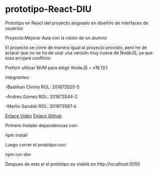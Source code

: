 # prototipo-React-DIU
Prototipo en React del proyecto asignado en diseñño de interfaces de usuarios

Proyecto:Mejorar Aula con la visión de un alumno

El proyecto se corre de manera igual al proyecto provisto, pero he de aclarar que no se ha de usar una versión muy nueva de NodeJS, ya que esta arrojará conflicto.

Preferir utilizar NVM para elegir NodeJS = v16.13.1

Integrantes:

-Bastihan Chrino ROL: 201873520-5

-Andres Gomez ROL: 201873544-2

-Martin Sarubbi ROL: 201973587-k

[Enlace Video](https://drive.google.com/drive/folders/1GgDtsHniK3r6-4xqDfMd5vTh8I-TY4yO?usp=share_link)
[Enlace Github](https://github.com/Seiraku/prototipo-React-DIU/tree/main)

Primero Instalar dependencias con:

npm install

Luego correr el prototipo con:

npm run dev

Despues de esto el el prototipo es visible en http://localhost:5050
